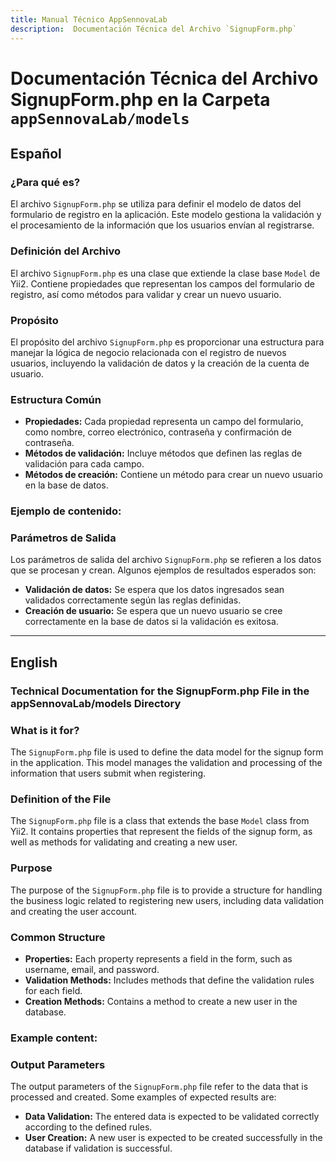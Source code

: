 ```yaml
---
title: Manual Técnico AppSennovaLab
description:  Documentación Técnica del Archivo `SignupForm.php`
---
```


# Documentación Técnica del Archivo SignupForm.php en la Carpeta `appSennovaLab/models`

## Español

### ¿Para qué es?
El archivo `SignupForm.php` se utiliza para definir el modelo de datos del formulario de registro en la aplicación. Este modelo gestiona la validación y el procesamiento de la información que los usuarios envían al registrarse.

### Definición del Archivo
El archivo `SignupForm.php` es una clase que extiende la clase base `Model` de Yii2. Contiene propiedades que representan los campos del formulario de registro, así como métodos para validar y crear un nuevo usuario.

### Propósito
El propósito del archivo `SignupForm.php` es proporcionar una estructura para manejar la lógica de negocio relacionada con el registro de nuevos usuarios, incluyendo la validación de datos y la creación de la cuenta de usuario.

### Estructura Común
- **Propiedades:** Cada propiedad representa un campo del formulario, como nombre, correo electrónico, contraseña y confirmación de contraseña.
- **Métodos de validación:** Incluye métodos que definen las reglas de validación para cada campo.
- **Métodos de creación:** Contiene un método para crear un nuevo usuario en la base de datos.

### Ejemplo de contenido:

### Parámetros de Salida
Los parámetros de salida del archivo `SignupForm.php` se refieren a los datos que se procesan y crean. Algunos ejemplos de resultados esperados son:
- **Validación de datos:** Se espera que los datos ingresados sean validados correctamente según las reglas definidas.
- **Creación de usuario:** Se espera que un nuevo usuario se cree correctamente en la base de datos si la validación es exitosa.

---

## English

### Technical Documentation for the SignupForm.php File in the appSennovaLab/models Directory

### What is it for?
The `SignupForm.php` file is used to define the data model for the signup form in the application. This model manages the validation and processing of the information that users submit when registering.

### Definition of the File
The `SignupForm.php` file is a class that extends the base `Model` class from Yii2. It contains properties that represent the fields of the signup form, as well as methods for validating and creating a new user.

### Purpose
The purpose of the `SignupForm.php` file is to provide a structure for handling the business logic related to registering new users, including data validation and creating the user account.

### Common Structure
- **Properties:** Each property represents a field in the form, such as username, email, and password.
- **Validation Methods:** Includes methods that define the validation rules for each field.
- **Creation Methods:** Contains a method to create a new user in the database.

### Example content:

### Output Parameters
The output parameters of the `SignupForm.php` file refer to the data that is processed and created. Some examples of expected results are:
- **Data Validation:** The entered data is expected to be validated correctly according to the defined rules.
- **User Creation:** A new user is expected to be created successfully in the database if validation is successful.
